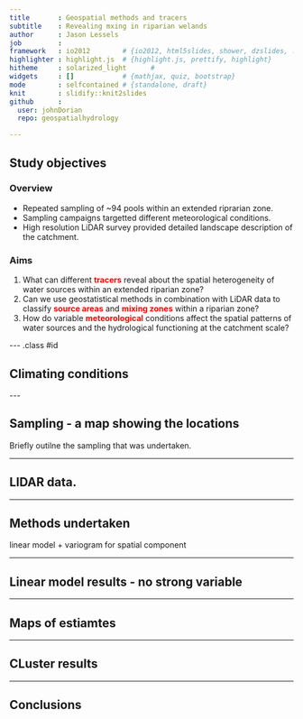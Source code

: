 ```yaml
---
title       : Geospatial methods and tracers
subtitle    : Revealing mxing in riparian welands
author      : Jason Lessels
job         : 
framework   : io2012        # {io2012, html5slides, shower, dzslides, ...}
highlighter : highlight.js  # {highlight.js, prettify, highlight}
hitheme     : solarized_light      # 
widgets     : []            # {mathjax, quiz, bootstrap}
mode        : selfcontained # {standalone, draft}
knit        : slidify::knit2slides
github      :
  user: johnDorian
  repo: geospatialhydrology

---
```

<!-- Limit image width and height -->
<style type='text/css'>
img {
    max-height: 560px;
    max-width: 964px;
}
strong {
  font-weight: bold;
  color: red;
}
em {
  font-style: italic
}
</style>

<!-- Center image on slide -->
<script src="http://ajax.aspnetcdn.com/ajax/jQuery/jquery-1.7.min.js"></script>
<script type='text/javascript'>
$(function() {
    $("p:has(img)").addClass('centered');
});
</script>


## Study objectives

### Overview
* Repeated sampling of ~94 pools within an extended riprarian zone. 
* Sampling campaigns targetted different meteorological conditions.
* High resolution LiDAR survey provided detailed landscape description of the catchment.


### Aims
1.  What can different **tracers** reveal about the spatial heterogeneity of water sources within an extended riparian zone?
2. Can we use geostatistical methods in combination with LiDAR data to classify **source areas** and **mixing zones** within a riparian zone?
3.	How do variable **meteorological** conditions affect the spatial patterns of water sources and the hydrological functioning at the catchment scale? 


--- .class #id 

## Climating conditions





<object type="image/svg+xml" data="https://raw.githubusercontent.com/johnDorian/geospatialhydrology/gh-pages/figs/timeseries_moded.svg" width="100%" height="100%">
---

## Sampling - a map showing the locations

Briefly outilne the sampling that was undertaken.

---

## LIDAR data. 

---

## Methods undertaken
linear model + variogram for spatial component

---

## Linear model results - no strong variable

---

## Maps of estiamtes

---

## CLuster results

---

## Conclusions




